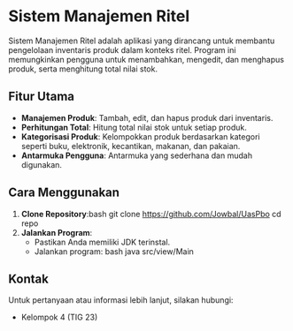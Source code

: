 # Sistem Manajemen Ritel

Sistem Manajemen Ritel adalah aplikasi yang dirancang untuk membantu pengelolaan inventaris produk dalam konteks ritel. Program ini memungkinkan pengguna untuk menambahkan, mengedit, dan menghapus produk, serta menghitung total nilai stok.

## Fitur Utama

- **Manajemen Produk**: Tambah, edit, dan hapus produk dari inventaris.
- **Perhitungan Total**: Hitung total nilai stok untuk setiap produk.
- **Kategorisasi Produk**: Kelompokkan produk berdasarkan kategori seperti buku, elektronik, kecantikan, makanan, dan pakaian.
- **Antarmuka Pengguna**: Antarmuka yang sederhana dan mudah digunakan.


## Cara Menggunakan
1. **Clone Repository**:bash git clone https://github.com/Jowbal/UasPbo cd repo
2. **Jalankan Program**:
   - Pastikan Anda memiliki JDK terinstal.
   - Jalankan program: bash java src/view/Main

## Kontak

Untuk pertanyaan atau informasi lebih lanjut, silakan hubungi:
- Kelompok 4 (TIG 23)


